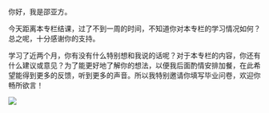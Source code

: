 你好，我是邵亚方。

今天距离本专栏结课，过了不到一周的时间，不知道你对本专栏的学习情况如何？总之呢，十分感谢你的支持。

学习了近两个月，你有没有什么特别想和我说的话呢？对于本专栏的内容，你还有什么建议或意见？为了能更好地了解你的想法，以便我后面酌情安排加餐，在此希望能得到更多的反馈，听到更多的声音。所以我特别邀请你填写毕业问卷，欢迎你畅所欲言！

[![](https://static001.geekbang.org/resource/image/38/52/38d6dbba408db9d4a3fe34857de5d652.jpg?wh=1142*801)](https://jinshuju.net/f/mwe1E9)